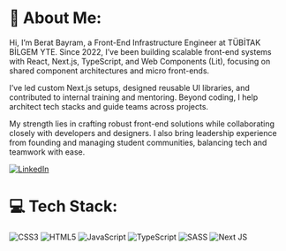 # 💫 About Me:

Hi, I’m Berat Bayram, a Front-End Infrastructure Engineer at TÜBİTAK BİLGEM YTE. Since 2022, I’ve been building scalable front-end systems with React, Next.js, TypeScript, and Web Components (Lit), focusing on shared component architectures and micro front-ends.

I’ve led custom Next.js setups, designed reusable UI libraries, and contributed to internal training and mentoring. Beyond coding, I help architect tech stacks and guide teams across projects.

My strength lies in crafting robust front-end solutions while collaborating closely with developers and designers. I also bring leadership experience from founding and managing student communities, balancing tech and teamwork with ease.

[![LinkedIn](https://img.shields.io/badge/LinkedIn-%230077B5.svg?logo=linkedin&logoColor=white)](https://linkedin.com/in/berat-bayram) 

# 💻 Tech Stack:

![CSS3](https://img.shields.io/badge/css3-%231572B6.svg?style=for-the-badge&logo=css3&logoColor=white) ![HTML5](https://img.shields.io/badge/html5-%23E34F26.svg?style=for-the-badge&logo=html5&logoColor=white) ![JavaScript](https://img.shields.io/badge/javascript-%23323330.svg?style=for-the-badge&logo=javascript&logoColor=%23F7DF1E) ![TypeScript](https://img.shields.io/badge/typescript-%23007ACC.svg?style=for-the-badge&logo=typescript&logoColor=white) ![SASS](https://img.shields.io/badge/SASS-hotpink.svg?style=for-the-badge&logo=SASS&logoColor=white) ![Next JS](https://img.shields.io/badge/Next-black?style=for-the-badge&logo=next.js&logoColor=white)

<!--

# 📊 GitHub Stats:

![](https://github-readme-stats.vercel.app/api?username=beratbayram&theme=dark&hide_border=false&include_all_commits=true&count_private=true)<br/>

### 🔝 Top Contributed Repo

![](https://github-contributor-stats.vercel.app/api?username=beratbayram&limit=5&theme=dark&combine_all_yearly_contributions=true)


[![An image of @beratbayram's Holopin badges, which is a link to view their full Holopin profile](https://holopin.me/beratbayram)](https://holopin.io/@beratbayram)
-->

<!-- Proudly created with GPRM ( https://gprm.itsvg.in ) -->

